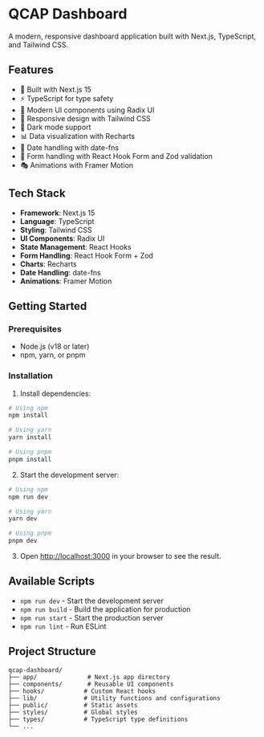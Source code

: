 # QCAP Dashboard

A modern, responsive dashboard application built with Next.js, TypeScript, and Tailwind CSS.

## Features

- 🚀 Built with Next.js 15
- ⚡ TypeScript for type safety
- 🎨 Modern UI components using Radix UI
- 📱 Responsive design with Tailwind CSS
- 🌙 Dark mode support
- 📊 Data visualization with Recharts
- 📅 Date handling with date-fns
- 📝 Form handling with React Hook Form and Zod validation
- 🎭 Animations with Framer Motion

## Tech Stack

- **Framework**: Next.js 15
- **Language**: TypeScript
- **Styling**: Tailwind CSS
- **UI Components**: Radix UI
- **State Management**: React Hooks
- **Form Handling**: React Hook Form + Zod
- **Charts**: Recharts
- **Date Handling**: date-fns
- **Animations**: Framer Motion

## Getting Started

### Prerequisites

- Node.js (v18 or later)
- npm, yarn, or pnpm

### Installation

1. Install dependencies:
```bash
# Using npm
npm install

# Using yarn
yarn install

# Using pnpm
pnpm install
```

2. Start the development server:
```bash
# Using npm
npm run dev

# Using yarn
yarn dev

# Using pnpm
pnpm dev
```

3. Open [http://localhost:3000](http://localhost:3000) in your browser to see the result.

## Available Scripts

- `npm run dev` - Start the development server
- `npm run build` - Build the application for production
- `npm run start` - Start the production server
- `npm run lint` - Run ESLint

## Project Structure

```
qcap-dashboard/
├── app/              # Next.js app directory
├── components/       # Reusable UI components
├── hooks/           # Custom React hooks
├── lib/             # Utility functions and configurations
├── public/          # Static assets
├── styles/          # Global styles
├── types/           # TypeScript type definitions
└── ...
```
